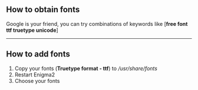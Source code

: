 ## How to obtain fonts ##
Google is your friend, you can try combinations of keywords like [**free font ttf truetype unicode**]

---

## How to add fonts ##

  1. Copy your fonts (**Truetype format - ttf**) to _/usr/share/fonts_
  1. Restart Enigma2
  1. Choose your fonts